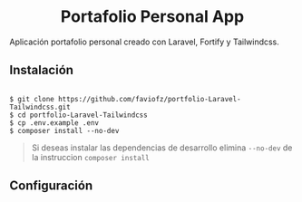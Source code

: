 # <center>Portafolio Personal App</center>

Aplicación portafolio personal creado con Laravel, Fortify y Tailwindcss.

## Instalación

```

$ git clone https://github.com/faviofz/portfolio-Laravel-Tailwindcss.git
$ cd portfolio-Laravel-Tailwindcss
$ cp .env.example .env
$ composer install --no-dev

```

> Si deseas instalar las dependencias de desarrollo elimina `--no-dev` de la instruccion `composer install`

## Configuración

